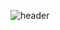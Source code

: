 <!--
**Brizzardis/Brizzardis** is a ✨ _special_ ✨ repository because its `README.md` (this file) appears on your GitHub profile.

Here are some ideas to get you started:

- 🔭 I’m currently working on ...
- 🌱 I’m currently learning ...
- 👯 I’m looking to collaborate on ...
- 🤔 I’m looking for help with ...
- 💬 Ask me about ...
- 📫 How to reach me: ... 
- 😄 Pronouns: ... timeGradient 24
- ⚡ Fun fact: ... 1,4,6,10,11,14,15,19,20,24
-->
![header](https://capsule-render.vercel.app/api?type=waving&color=timeGradient&customColorList=10&height=250&text=Welcome%20to%20my%20GitHub%20profile!&fontSize=50&fontColor=#000000&section=header&animation=fadeIn)
